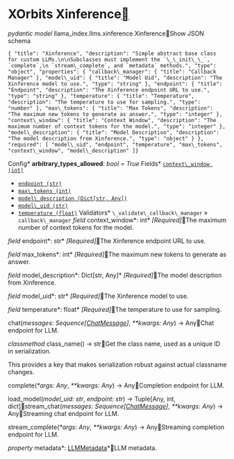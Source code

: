 XOrbits Xinference[](#xorbits-xinference "Permalink to this heading")
======================================================================

*pydantic model* llama\_index.llms.xinference.Xinference[](#llama_index.llms.xinference.Xinference "Permalink to this definition")Show JSON schema
```
{ "title": "Xinference", "description": "Simple abstract base class for custom LLMs.\n\nSubclasses must implement the `\_\_init\_\_`, `complete`,\n `stream\_complete`, and `metadata` methods.", "type": "object", "properties": { "callback\_manager": { "title": "Callback Manager" }, "model\_uid": { "title": "Model Uid", "description": "The Xinference model to use.", "type": "string" }, "endpoint": { "title": "Endpoint", "description": "The Xinference endpoint URL to use.", "type": "string" }, "temperature": { "title": "Temperature", "description": "The temperature to use for sampling.", "type": "number" }, "max\_tokens": { "title": "Max Tokens", "description": "The maximum new tokens to generate as answer.", "type": "integer" }, "context\_window": { "title": "Context Window", "description": "The maximum number of context tokens for the model.", "type": "integer" }, "model\_description": { "title": "Model Description", "description": "The model description from Xinference.", "type": "object" } }, "required": [ "model\_uid", "endpoint", "temperature", "max\_tokens", "context\_window", "model\_description" ]}
```


Config* **arbitrary\_types\_allowed**: *bool = True*
Fields* [`context\_window (int)`](#llama_index.llms.xinference.Xinference.context_window "llama_index.llms.xinference.Xinference.context_window")
* [`endpoint (str)`](#llama_index.llms.xinference.Xinference.endpoint "llama_index.llms.xinference.Xinference.endpoint")
* [`max\_tokens (int)`](#llama_index.llms.xinference.Xinference.max_tokens "llama_index.llms.xinference.Xinference.max_tokens")
* [`model\_description (Dict[str, Any])`](#llama_index.llms.xinference.Xinference.model_description "llama_index.llms.xinference.Xinference.model_description")
* [`model\_uid (str)`](#llama_index.llms.xinference.Xinference.model_uid "llama_index.llms.xinference.Xinference.model_uid")
* [`temperature (float)`](#llama_index.llms.xinference.Xinference.temperature "llama_index.llms.xinference.Xinference.temperature")
Validators* `\_validate\_callback\_manager` » `callback\_manager`
*field* context\_window*: int* *[Required]*[](#llama_index.llms.xinference.Xinference.context_window "Permalink to this definition")The maximum number of context tokens for the model.

*field* endpoint*: str* *[Required]*[](#llama_index.llms.xinference.Xinference.endpoint "Permalink to this definition")The Xinference endpoint URL to use.

*field* max\_tokens*: int* *[Required]*[](#llama_index.llms.xinference.Xinference.max_tokens "Permalink to this definition")The maximum new tokens to generate as answer.

*field* model\_description*: Dict[str, Any]* *[Required]*[](#llama_index.llms.xinference.Xinference.model_description "Permalink to this definition")The model description from Xinference.

*field* model\_uid*: str* *[Required]*[](#llama_index.llms.xinference.Xinference.model_uid "Permalink to this definition")The Xinference model to use.

*field* temperature*: float* *[Required]*[](#llama_index.llms.xinference.Xinference.temperature "Permalink to this definition")The temperature to use for sampling.

chat(*messages: Sequence[[ChatMessage](../llms.html#llama_index.llms.base.ChatMessage "llama_index.llms.base.ChatMessage")]*, *\*\*kwargs: Any*) → Any[](#llama_index.llms.xinference.Xinference.chat "Permalink to this definition")Chat endpoint for LLM.

*classmethod* class\_name() → str[](#llama_index.llms.xinference.Xinference.class_name "Permalink to this definition")Get the class name, used as a unique ID in serialization.

This provides a key that makes serialization robust against actual classname changes.

complete(*\*args: Any*, *\*\*kwargs: Any*) → Any[](#llama_index.llms.xinference.Xinference.complete "Permalink to this definition")Completion endpoint for LLM.

load\_model(*model\_uid: str*, *endpoint: str*) → Tuple[Any, int, dict][](#llama_index.llms.xinference.Xinference.load_model "Permalink to this definition")stream\_chat(*messages: Sequence[[ChatMessage](../llms.html#llama_index.llms.base.ChatMessage "llama_index.llms.base.ChatMessage")]*, *\*\*kwargs: Any*) → Any[](#llama_index.llms.xinference.Xinference.stream_chat "Permalink to this definition")Streaming chat endpoint for LLM.

stream\_complete(*\*args: Any*, *\*\*kwargs: Any*) → Any[](#llama_index.llms.xinference.Xinference.stream_complete "Permalink to this definition")Streaming completion endpoint for LLM.

*property* metadata*: [LLMMetadata](../llms.html#llama_index.llms.base.LLMMetadata "llama_index.llms.base.LLMMetadata")*[](#llama_index.llms.xinference.Xinference.metadata "Permalink to this definition")LLM metadata.

